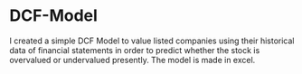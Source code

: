 # DCF-Model
I created a simple DCF Model to value listed companies using their historical data of financial statements in order to predict whether the stock is overvalued or undervalued presently. The model is made in excel.
